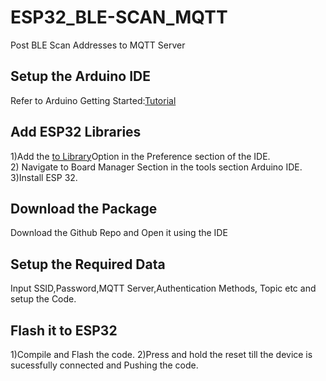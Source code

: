 # ESP32_BLE-SCAN_MQTT
Post BLE Scan Addresses to MQTT Server
<h2>Setup the Arduino IDE</h2>
Refer to Arduino Getting Started:<a href="https://www.arduino.cc/en/Guide/HomePage">Tutorial</a>
<h2>Add ESP32 Libraries</h2>
1)Add the <a href="https://dl.espressif.com/dl/package_esp32_index.json, http://arduino.esp8266.com/stable/package_esp8266com_index.json"> to Library</a>Option in the Preference section of the IDE.<br>
2) Navigate to Board Manager Section in the tools section Arduino IDE.<br>
3)Install ESP 32.
<h2>Download the Package</h2>
Download the Github Repo and Open it using the IDE
<h2>Setup the Required Data</h2>
Input SSID,Password,MQTT Server,Authentication Methods, Topic etc and setup the Code.
<h2>Flash it to ESP32</h2>
1)Compile and Flash the code.
2)Press and hold the reset till the device is sucessfully connected and Pushing the code.
